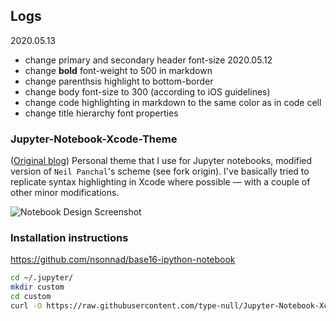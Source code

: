 ## Logs
2020.05.13
- change primary and secondary header font-size
2020.05.12
- change **bold** font-weight to 500 in markdown
- change parenthsis highlight to bottom-border
- change body font-size to 300 (according to iOS guidelines)
- change code highlighting in markdown to the same color as in code cell
- change title hierarchy font properties

### Jupyter-Notebook-Xcode-Theme
([Original blog](https://navoshta.com/jupyter-notebook-xcode-theme/))
Personal theme that I use for Jupyter notebooks, modified version of `Neil Panchal`'s scheme (see fork origin). I've basically tried to replicate syntax highlighting in Xcode where possible — with a couple of other minor modifications.

![Notebook Design Screenshot](screenshot.png "Notebook Design")

### Installation instructions
https://github.com/nsonnad/base16-ipython-notebook

```sh
cd ~/.jupyter/
mkdir custom
cd custom
curl -O https://raw.githubusercontent.com/type-null/Jupyter-Notebook-Xcode-Theme/master/custom.css
```
